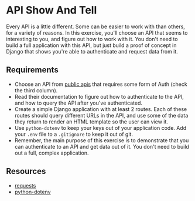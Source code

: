 # API Show And Tell

Every API is a little different. Some can be easier to work with than others, for a variety of reasons. In this exercise, you'll choose an API that seems to interesting to you, and figure out how to work with it. You don't need to build a full application with this API, but just build a proof of concept in Django that shows you're able to authenticate and request data from it. 


## Requirements
- Choose an API from [public apis](https://github.com/public-apis/public-apis) that requires some form of Auth (check the third column).
- Read their documentation to figure out how to authenticate to the API, and how to query the API after you've authenticated. 
- Create a simple Django application with at least 2 routes. Each of these routes should query different URLs in the API, and use some of the data they return to render an HTML template so the user can view it.
- Use `python-dotenv` to keep your keys out of your application code. Add your `.env` file to a `.gitignore` to keep it out of git.
- Remember, the main purpose of this exercise is to demonstrate that you can authenticate to an API and get data out of it. You don't need to build out a full, complex application. 


## Resources
- [requests](https://docs.python-requests.org/en/latest/)
- [python-dotenv](https://pypi.org/project/python-dotenv/)